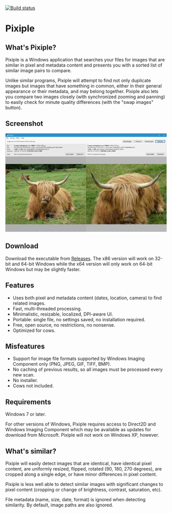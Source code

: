 [![Build status](https://ci.appveyor.com/api/projects/status/ctf2wj6im4d05c0s?svg=true)](https://ci.appveyor.com/project/olaolsso/pixiple)

# Pixiple

## What's Pixiple?

Pixiple is a Windows application that searches your files for images that are similar in pixel and metadata content and presents you with a sorted list of similar image pairs to compare.

Unlike similar programs, Pixiple will attempt to find not only duplicate images but images that have something in common, either in their general appearance or their metadata, and may belong together. Pixiple also lets you compare two images closely (with synchronized zooming and panning) to easily check for minute quality differences (with the "swap images" button).

## Screenshot

![Screenshot](screenshot.jpg)

## Download

Download the executable from [Releases](https://github.com/olaolsso/pixiple/releases). The x86 version will work on 32-bit and 64-bit Windows while the x64 version will only work on 64-bit Windows but may be slightly faster.

## Features

- Uses both pixel and metadata content (dates, location, camera) to find related images.
- Fast, multi-threaded processing.
- Minimalistic, resizable, localized, DPI-aware UI.
- Portable: single file, no settings saved, no installation required.
- Free, open source, no restrictions, no nonsense.
- Optimized for cows.

## Misfeatures

- Support for image file formats supported by Windows Imaging Component only (PNG, JPEG, GIF, TIFF, BMP).
- No caching of previous results, so all images must be processed every new scan.
- No installer.
- Cows not included.

## Requirements

Windows 7 or later.

For other versions of Windows, Pixiple requires access to Direct2D and Windows Imaging Component which may be available as updates for download from Microsoft. Pixiple will not work on Windows XP, however.

## What's similar?

Pixiple will easily detect images that are identical, have identical pixel content, are uniformly resized, flipped, rotated (90, 180, 270 degrees), are cropped along a single edge, or have minor differences in pixel content.

Pixiple is less well able to detect similar images with significant changes to pixel content (cropping or change of brightness, contrast, saturation, etc).

File metadata (name, size, date, format) is ignored when detecting similarity. By default, image paths are also ignored.
